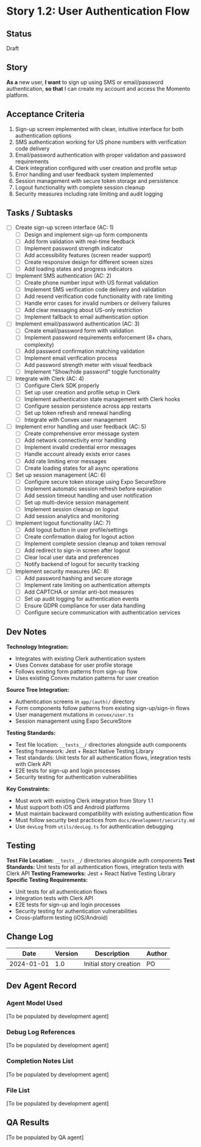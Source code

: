 # Story 1.2: User Authentication Flow

## Status

Draft

## Story

**As a** new user,
**I want** to sign up using SMS or email/password authentication,
**so that** I can create my account and access the Momento platform.

## Acceptance Criteria

1. Sign-up screen implemented with clean, intuitive interface for both authentication options
2. SMS authentication working for US phone numbers with verification code delivery
3. Email/password authentication with proper validation and password requirements
4. Clerk integration configured with user creation and profile setup
5. Error handling and user feedback system implemented
6. Session management with secure token storage and persistence
7. Logout functionality with complete session cleanup
8. Security measures including rate limiting and audit logging

## Tasks / Subtasks

- [ ] Create sign-up screen interface (AC: 1)
  - [ ] Design and implement sign-up form components
  - [ ] Add form validation with real-time feedback
  - [ ] Implement password strength indicator
  - [ ] Add accessibility features (screen reader support)
  - [ ] Create responsive design for different screen sizes
  - [ ] Add loading states and progress indicators
- [ ] Implement SMS authentication (AC: 2)
  - [ ] Create phone number input with US format validation
  - [ ] Implement SMS verification code delivery and validation
  - [ ] Add resend verification code functionality with rate limiting
  - [ ] Handle error cases for invalid numbers or delivery failures
  - [ ] Add clear messaging about US-only restriction
  - [ ] Implement fallback to email authentication option
- [ ] Implement email/password authentication (AC: 3)
  - [ ] Create email/password form with validation
  - [ ] Implement password requirements enforcement (8+ chars, complexity)
  - [ ] Add password confirmation matching validation
  - [ ] Implement email verification process
  - [ ] Add password strength meter with visual feedback
  - [ ] Implement "Show/hide password" toggle functionality
- [ ] Integrate with Clerk (AC: 4)
  - [ ] Configure Clerk SDK properly
  - [ ] Set up user creation and profile setup in Clerk
  - [ ] Implement authentication state management with Clerk hooks
  - [ ] Configure session persistence across app restarts
  - [ ] Set up token refresh and renewal handling
  - [ ] Integrate with Convex user management
- [ ] Implement error handling and user feedback (AC: 5)
  - [ ] Create comprehensive error message system
  - [ ] Add network connectivity error handling
  - [ ] Implement invalid credential error messages
  - [ ] Handle account already exists error cases
  - [ ] Add rate limiting error messages
  - [ ] Create loading states for all async operations
- [ ] Set up session management (AC: 6)
  - [ ] Configure secure token storage using Expo SecureStore
  - [ ] Implement automatic session refresh before expiration
  - [ ] Add session timeout handling and user notification
  - [ ] Set up multi-device session management
  - [ ] Implement session cleanup on logout
  - [ ] Add session analytics and monitoring
- [ ] Implement logout functionality (AC: 7)
  - [ ] Add logout button in user profile/settings
  - [ ] Create confirmation dialog for logout action
  - [ ] Implement complete session cleanup and token removal
  - [ ] Add redirect to sign-in screen after logout
  - [ ] Clear local user data and preferences
  - [ ] Notify backend of logout for security tracking
- [ ] Implement security measures (AC: 8)
  - [ ] Add password hashing and secure storage
  - [ ] Implement rate limiting on authentication attempts
  - [ ] Add CAPTCHA or similar anti-bot measures
  - [ ] Set up audit logging for authentication events
  - [ ] Ensure GDPR compliance for user data handling
  - [ ] Configure secure communication with authentication services

## Dev Notes

**Technology Integration:**

- Integrates with existing Clerk authentication system
- Uses Convex database for user profile storage
- Follows existing form patterns from sign-up flow
- Uses existing Convex mutation patterns for user creation

**Source Tree Integration:**

- Authentication screens in `app/(auth)/` directory
- Form components follow patterns from existing sign-up/sign-in flows
- User management mutations in `convex/user.ts`
- Session management using Expo SecureStore

**Testing Standards:**

- Test file location: `__tests__/` directories alongside auth components
- Testing framework: Jest + React Native Testing Library
- Test standards: Unit tests for all authentication flows, integration tests with Clerk API
- E2E tests for sign-up and login processes
- Security testing for authentication vulnerabilities

**Key Constraints:**

- Must work with existing Clerk integration from Story 1.1
- Must support both iOS and Android platforms
- Must maintain backward compatibility with existing authentication flow
- Must follow security best practices from `docs/development/security.md`
- Use `devLog` from `utils/devLog.ts` for authentication debugging

## Testing

**Test File Location:** `__tests__/` directories alongside auth components
**Test Standards:** Unit tests for all authentication flows, integration tests with Clerk API
**Testing Frameworks:** Jest + React Native Testing Library
**Specific Testing Requirements:**

- Unit tests for all authentication flows
- Integration tests with Clerk API
- E2E tests for sign-up and login processes
- Security testing for authentication vulnerabilities
- Cross-platform testing (iOS/Android)

## Change Log

| Date       | Version | Description            | Author |
| ---------- | ------- | ---------------------- | ------ |
| 2024-01-01 | 1.0     | Initial story creation | PO     |

## Dev Agent Record

### Agent Model Used

[To be populated by development agent]

### Debug Log References

[To be populated by development agent]

### Completion Notes List

[To be populated by development agent]

### File List

[To be populated by development agent]

## QA Results

[To be populated by QA agent]
